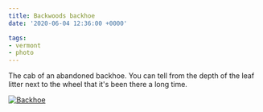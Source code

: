 ```yaml
---
title: Backwoods backhoe
date: '2020-06-04 12:36:00 +0000'

tags:
- vermont
- photo
---
```


The cab of an abandoned backhoe.  You can tell from the depth of the leaf
litter next to the wheel that it's been there a long time.
<!--more-->

[![Backhoe](/gallery/spring-2020/IMG_20200604_085436_hu_56f3736f14818a88.jpg)](/gallery/spring-2020/IMG_20200604_085436.jpg)
